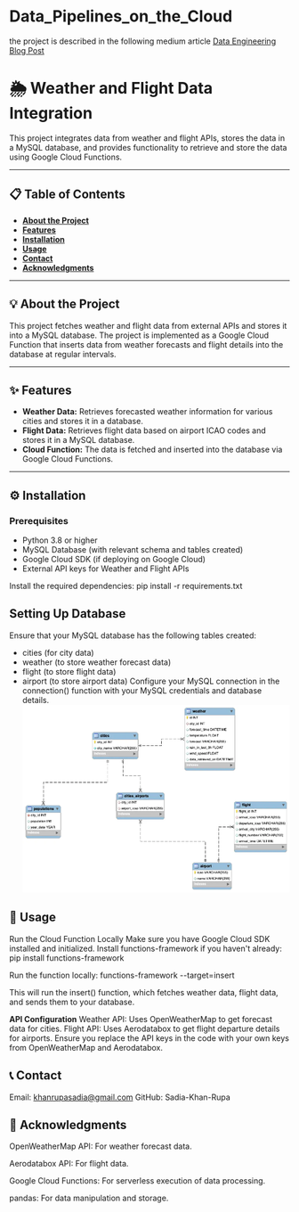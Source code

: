 # Data_Pipelines_on_the_Cloud

the project is described in the following medium article
[Data Engineering Blog Post](https://medium.com/p/d98ede61ed12 "Data Engineering Blog Post")


# 🌦️ **Weather and Flight Data Integration**

This project integrates data from weather and flight APIs, stores the data in a MySQL database, and provides functionality to retrieve and store the data using Google Cloud Functions.

---

## 📋 **Table of Contents**  
- [**About the Project**](#about-the-project)  
- [**Features**](#features)  
- [**Installation**](#installation)  
- [**Usage**](#usage)  
- [**Contact**](#contact)  
- [**Acknowledgments**](#acknowledgments)  

---

## 💡 **About the Project**  

This project fetches weather and flight data from external APIs and stores it into a MySQL database. The project is implemented as a Google Cloud Function that inserts data from weather forecasts and flight details into the database at regular intervals.

---

## ✨ **Features**  
- **Weather Data:** Retrieves forecasted weather information for various cities and stores it in a database.
- **Flight Data:** Retrieves flight data based on airport ICAO codes and stores it in a MySQL database.
- **Cloud Function:** The data is fetched and inserted into the database via Google Cloud Functions.

---

## ⚙️ **Installation**  

### **Prerequisites**
- Python 3.8 or higher
- MySQL Database (with relevant schema and tables created)
- Google Cloud SDK (if deploying on Google Cloud)
- External API keys for Weather and Flight APIs

Install the required dependencies:
pip install -r requirements.txt

## **Setting Up Database**
Ensure that your MySQL database has the following tables created:

- cities (for city data)
- weather (to store weather forecast data)
- flight (to store flight data)
- airport (to store airport data)
Configure your MySQL connection in the connection() function with your MySQL credentials and database details.
![Database](database.webp)

## 🚀 **Usage**

Run the Cloud Function Locally
Make sure you have Google Cloud SDK installed and initialized.
Install functions-framework if you haven't already:
pip install functions-framework

Run the function locally:
functions-framework --target=insert

This will run the insert() function, which fetches weather data, flight data, and sends them to your database.

**API Configuration**
Weather API: Uses OpenWeatherMap to get forecast data for cities.
Flight API: Uses Aerodatabox to get flight departure details for airports.
Ensure you replace the API keys in the code with your own keys from OpenWeatherMap and Aerodatabox.

## 📞 **Contact**

Email: khanrupasadia@gmail.com
GitHub: Sadia-Khan-Rupa


## 🙌 **Acknowledgments**

OpenWeatherMap API: For weather forecast data.

Aerodatabox API: For flight data.

Google Cloud Functions: For serverless execution of data processing.

pandas: For data manipulation and storage.
